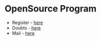 # OpenSource Program
- Register - [here](https://www.townscript.com/e/edualgoacademy-opensource-program)
- Doubts - [here]()
- Mail - [here](mailto:founder@edualgoacademy.com)

